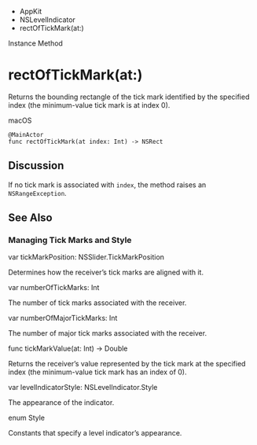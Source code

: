 

- AppKit
- NSLevelIndicator
-  rectOfTickMark(at:) 

Instance Method

# rectOfTickMark(at:)

Returns the bounding rectangle of the tick mark identified by the specified index (the minimum-value tick mark is at index 0).

macOS

``` source
@MainActor
func rectOfTickMark(at index: Int) -> NSRect
```

## Discussion

If no tick mark is associated with `index`, the method raises an `NSRangeException`.

## See Also

### Managing Tick Marks and Style

var tickMarkPosition: NSSlider.TickMarkPosition

Determines how the receiver’s tick marks are aligned with it.

var numberOfTickMarks: Int

The number of tick marks associated with the receiver.

var numberOfMajorTickMarks: Int

The number of major tick marks associated with the receiver.

func tickMarkValue(at: Int) -> Double

Returns the receiver’s value represented by the tick mark at the specified index (the minimum-value tick mark has an index of 0).

var levelIndicatorStyle: NSLevelIndicator.Style

The appearance of the indicator.

enum Style

Constants that specify a level indicator’s appearance.

